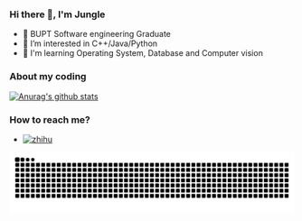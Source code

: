 ### Hi there 👋, I'm Jungle

- 👋 BUPT Software engineering Graduate
- 👀 I’m interested in C++/Java/Python
- 🐔 I'm learning Operating System, Database and Computer vision

### About my coding

[![Anurag's github stats](https://github-readme-stats.vercel.app/api?username=Jungle430&layout=compact&show_icons=true)](https://github.com/anuraghazra/github-readme-stats)

### How to reach me?

- [![zhihu](https://img.shields.io/static/v1?style=flat-square&logo=zhihu&label=&message=@Jungle&color=eaeff9&labelColor=96CDFB)](https://www.zhihu.com/people/gu-shi-zhen-dui-wo)

![github contribution grid snake animation](https://github.com/Y4tacker/Y4tacker/blob/output/github-contribution-grid-snake.svg)
